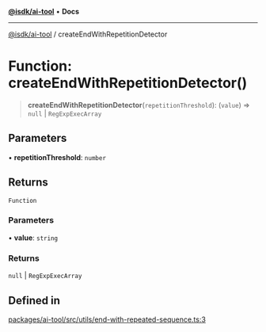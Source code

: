 [**@isdk/ai-tool**](../README.md) • **Docs**

***

[@isdk/ai-tool](../globals.md) / createEndWithRepetitionDetector

# Function: createEndWithRepetitionDetector()

> **createEndWithRepetitionDetector**(`repetitionThreshold`): (`value`) => `null` \| `RegExpExecArray`

## Parameters

• **repetitionThreshold**: `number`

## Returns

`Function`

### Parameters

• **value**: `string`

### Returns

`null` \| `RegExpExecArray`

## Defined in

[packages/ai-tool/src/utils/end-with-repeated-sequence.ts:3](https://github.com/isdk/ai-tool.js/blob/5f9f0083c734722103ff5468e424b48c212a55f0/src/utils/end-with-repeated-sequence.ts#L3)
